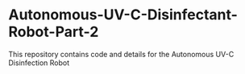# Autonomous-UV-C-Disinfectant-Robot-Part-2
This repository contains code and details for the Autonomous UV-C Disinfection Robot 
